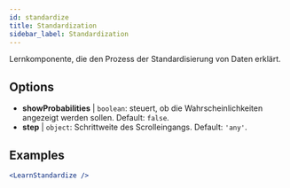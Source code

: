 ```yaml
---
id: standardize
title: Standardization
sidebar_label: Standardization
---
```


Lernkomponente, die den Prozess der Standardisierung von Daten erklärt.

## Options

* __showProbabilities__ | `boolean`: steuert, ob die Wahrscheinlichkeiten angezeigt werden sollen. Default: `false`.
* __step__ | `object`: Schrittweite des Scrolleingangs. Default: `'any'`.


## Examples

```jsx live
<LearnStandardize />
```

